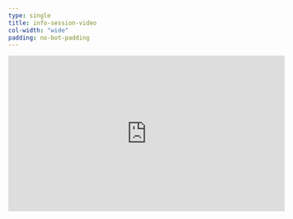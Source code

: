 ```yaml
---
type: single
title: info-session-video
col-width: "wide"
padding: no-bot-padding
---
```


<div class="medium max-vid-width">
  <div class="embed-responsive embed-responsive-16by9">
    <iframe width="560" height="315" src="https://www.youtube.com/embed/0z-2jYwrd70" frameborder="0" allow="accelerometer; autoplay; encrypted-media; gyroscope; picture-in-picture" allowfullscreen></iframe>
  </div>
</div>